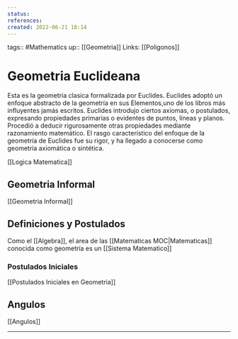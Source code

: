 ```yaml
---
status:
references:
created: 2022-06-21 18:14
---
```

tags:: #Mathematics 
up:: [[Geometria]]
Links: [[Poligonos]] 
# Geometria Euclideana
Esta es la geometria clasica formalizada por Euclides. Euclides adoptó un enfoque abstracto de la geometría en sus Elementos,uno de los libros más influyentes jamás escritos. Euclides introdujo ciertos axiomas, o postulados, expresando propiedades primarias o evidentes de puntos, líneas y planos. Procedió a deducir rigurosamente otras propiedades mediante razonamiento matemático. El rasgo característico del enfoque de la geometría de Euclides fue su rigor, y ha llegado a conocerse como geometría axiomática o sintética.

[[Logica Matematica]]

## Geometria Informal
[[Geometria Informal]]

## Definiciones y Postulados
Como el [[Algebra]], el area de las [[Matematicas MOC|Matematicas]] conocida como geometría es un [[Sistema Matematico]]

### Postulados Iniciales
[[Postulados Iniciales en Geometria]]

## Angulos 
[[Angulos]]


___
